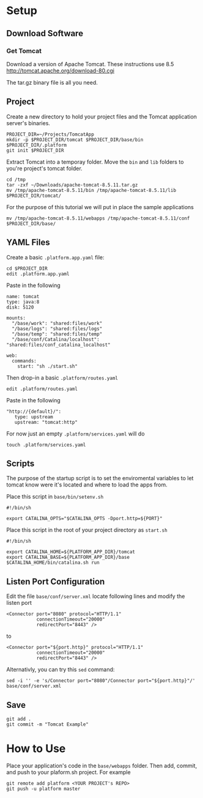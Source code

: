 # Setup

## Download Software

### Get Tomcat

Download a version of Apache Tomcat.  These instructions use 8.5
http://tomcat.apache.org/download-80.cgi

The tar.gz binary file is all you need.

## Project

Create a new directory to hold your project files and the Tomcat application server's binaries.

```
PROJECT_DIR=~/Projects/TomcatApp
mkdir -p $PROJECT_DIR/tomcat $PROJECT_DIR/base/bin $PROJECT_DIR/.platform
git init $PROJECT_DIR
```

Extract Tomcat into a temporay folder.  Move the `bin` and `lib` folders to you're project's tomcat folder.

```
cd /tmp
tar -zxf ~/Downloads/apache-tomcat-8.5.11.tar.gz 
mv /tmp/apache-tomcat-8.5.11/bin /tmp/apache-tomcat-8.5.11/lib $PROJECT_DIR/tomcat/
```

For the purpose of this tutorial we will put in place the sample applications

```
mv /tmp/apache-tomcat-8.5.11/webapps /tmp/apache-tomcat-8.5.11/conf $PROJECT_DIR/base/
```

## YAML Files

Create a basic `.platform.app.yaml` file:

```
cd $PROJECT_DIR
edit .platform.app.yaml
```

Paste in the following


```
name: tomcat
type: java:8
disk: 5120

mounts:
  "/base/work": "shared:files/work"
  "/base/logs": "shared:files/logs"
  "/base/temp": "shared:files/temp"
  "/base/conf/Catalina/localhost": "shared:files/conf_catalina_localhost"

web:
  commands:
    start: "sh ./start.sh"
```

Then drop-in a basic `.platform/routes.yaml`

```
edit .platform/routes.yaml
```

Paste in the following

```
"http://{default}/":
   type: upstream
   upstream: "tomcat:http"
```

For now just an empty `.platform/services.yaml` will do
```
touch .platform/services.yaml
```

## Scripts

The purpose of the startup script is to set the enviromental variables to let tomcat know were it's located and where to load the apps from.  

Place this script in `base/bin/setenv.sh`

```
#!/bin/sh

export CATALINA_OPTS="$CATALINA_OPTS -Dport.http=${PORT}"
```

Place this script in the root of your project directory as `start.sh`

```
#!/bin/sh

export CATALINA_HOME=${PLATFORM_APP_DIR}/tomcat
export CATALINA_BASE=${PLATFORM_APP_DIR}/base
$CATALINA_HOME/bin/catalina.sh run
```

## Listen Port Configuration

Edit the file `base/conf/server.xml` locate following lines and modify the listen port

```
<Connector port="8080" protocol="HTTP/1.1"
           connectionTimeout="20000"
           redirectPort="8443" />
```

to

```
<Connector port="${port.http}" protocol="HTTP/1.1"
           connectionTimeout="20000"
           redirectPort="8443" />
```

Alternativly, you can try this `sed` command:

```
sed -i '' -e 's/Connector port="8080"/Connector port="${port.http}"/' base/conf/server.xml
```

## Save

```
git add .
git commit -m "Tomcat Example"
```

# How to Use

Place your application's code in the `base/webapps` folder. Then add, commit, and push to your plaform.sh project.
For example

```
git remote add platform <YOUR PROJECT's REPO>
git push -u platform master
```
